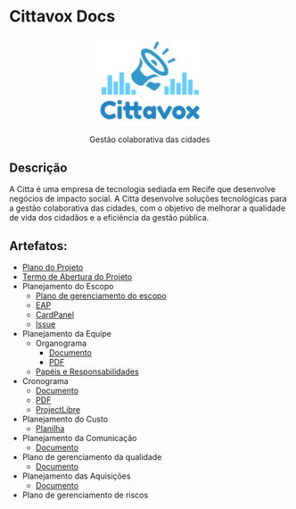 # Cittavox Docs

<p align="center">
  <img src="./assets/cittavox-logo.png" alt="Cittavox Logo" width="200" />
</p>
<p align="center">Gestão colaborativa das cidades</p>

## Descrição
A Citta é uma empresa de tecnologia sediada em Recife que desenvolve negócios de impacto social. A Citta desenvolve soluções tecnológicas para a gestão colaborativa das cidades, com o objetivo de melhorar a qualidade de vida dos cidadãos e a eficiência da gestão pública.

## Artefatos:
  - [Plano do Projeto](https://docs.google.com/document/d/e/2PACX-1vS9GIu5bdN2a10EWafwahVOBDZhijZqbSR7Svp77YgR3vU6fwUGC3ZzslGJaNaTUfRvpmjRZshROpGd/pub)
  - [Termo de Abertura do Projeto](https://github.com/jrsmarcilio/cittavox-docs/blob/main/termo-abertura-do-projeto.md)
  - Planejamento do Escopo
    - [Plano de gerenciamento do escopo](https://github.com/jrsmarcilio/cittavox-docs/blob/4a8619bd43bb6e99821a98dc579696c82a093eed/planejamento/escopo/escopo.md)
    - [EAP](https://miro.com/app/board/uXjVMJVVRiA=/?share_link_id=95330730484)
    - [CardPanel](https://miro.com/app/board/uXjVMJVVRiA=/?openCardPanel=3458764554316707647)
    - [Issue](https://github.com/jrsmarcilio/cittavox-docs/issues/2)
  - Planejamento da Equipe
    - Organograma
      - [Documento](https://github.com/jrsmarcilio/cittavox-docs/blob/4a8619bd43bb6e99821a98dc579696c82a093eed/planejamento/equipe/organograma.md)
      - [PDF](https://github.com/jrsmarcilio/cittavox-docs/blob/4a8619bd43bb6e99821a98dc579696c82a093eed/assets/organograma-da-equipe.pdf)
    - [Papéis e Responsabilidades](https://github.com/jrsmarcilio/cittavox-docs/blob/4a8619bd43bb6e99821a98dc579696c82a093eed/planejamento/equipe/matriz-de-responsabilidade.md)
  - Cronograma
    - [Documento](https://github.com/jrsmarcilio/cittavox-docs/blob/main/cronograma/cronograma.md)
    - [PDF](https://github.com/jrsmarcilio/cittavox-docs/blob/main/cronograma/Cronograma.pdf)
    - [ProjectLibre](https://github.com/jrsmarcilio/cittavox-docs/blob/main/cronograma/Cittavox.pod)
  - Planejamento do Custo
    - [Planilha](https://docs.google.com/spreadsheets/d/e/2PACX-1vQydYABEvt4VorvgzsMr0pAbI0UPQNz508kn232BsIL0VfVO65YPleOki6ZDt_i-A/pubhtml)
  - Planejamento da Comunicação
    - [Documento](https://github.com/jrsmarcilio/cittavox-docs/blob/main/planejamento/comunicacao/comunicacao.md)
  - Plano de gerenciamento da qualidade
    - [Documento](https://github.com/jrsmarcilio/cittavox-docs/blob/main/planejamento/qualidade/qualidade.md)
  - Planejamento das Aquisições
    - [Documento](https://github.com/jrsmarcilio/cittavox-docs/blob/main/planejamento/aquisicao/aquisicao.md)
  - Plano de gerenciamento de riscos
